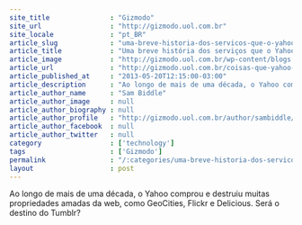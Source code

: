 ```yaml
---
site_title               : "Gizmodo"
site_url                 : "http://gizmodo.uol.com.br"
site_locale              : "pt_BR"
article_slug             : "uma-breve-historia-dos-servicos-que-o-yahoo-comprou-e-estragou"
article_title            : "Uma breve história dos serviços que o Yahoo comprou e estragou"
article_image            : "http://gizmodo.uol.com.br/wp-content/blogs.dir/8/files/2013/05/pintura-feia.jpg"
article_url              : "http://gizmodo.uol.com.br/coisas-que-yahoo-comprou-e-estragou/"
article_published_at     : "2013-05-20T12:15:00-03:00"
article_description      : "Ao longo de mais de uma década, o Yahoo comprou e destruiu muitas propriedades amadas da web, como GeoCities, Flickr e Delicious. Será o destino do Tumblr?"
article_author_name      : "Sam Biddle"
article_author_image     : null
article_author_biography : null
article_author_profile   : "http://gizmodo.uol.com.br/author/sambiddle/"
article_author_facebook  : null
article_author_twitter   : null
category                 : ['technology']
tags                     : ['Gizmodo']
permalink                : "/:categories/uma-breve-historia-dos-servicos-que-o-yahoo-comprou-e-estragou/"
layout                   : post
---
```


Ao longo de mais de uma década, o Yahoo comprou e destruiu muitas propriedades amadas da web, como GeoCities, Flickr e Delicious. Será o destino do Tumblr?
